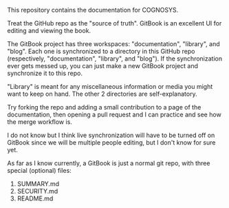 This repository contains the documentation for COGNOSYS.

Treat the GitHub repo as the "source of truth". GitBook is an excellent UI for editing and viewing the book.

The GitBook project has three workspaces: "documentation", "library", and "blog". Each one is synchronized to a directory in this GitHub repo (respectively, "documentation", "library", and "blog"). If the synchronization ever gets messed up, you can just make a new GitBook project and synchronize it to this repo.

"Library" is meant for any miscellaneous information or media you might want to keep on hand. The other 2 directories are self-explanatory.

Try forking the repo and adding a small contribution to a page of the documentation, then opening a pull request and I can practice and see how the merge workflow is.

I do not know but I think live synchronization will have to be turned off on GitBook since we will be multiple people editing, but I don't know for sure yet.

As far as I know currently, a GitBook is just a normal git repo, with three special (optional) files:

1. SUMMARY.md
2. SECURITY.md
3. README.md


